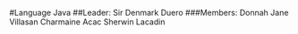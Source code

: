 #Language
Java
##Leader:
Sir Denmark Duero
###Members:
Donnah Jane Villasan
Charmaine Acac
Sherwin Lacadin
